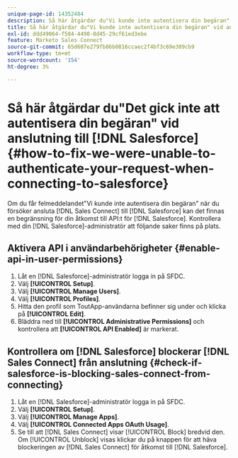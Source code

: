 ```yaml
---
unique-page-id: 14352484
description: Så här åtgärdar du"Vi kunde inte autentisera din begäran" vid anslutning till Salesforce - Marketo Docs - produktdokumentation
title: Så här åtgärdar du"Vi kunde inte autentisera din begäran" vid anslutning till Salesforce
exl-id: ddd49064-f584-4490-8d45-29cf61ed3ebe
feature: Marketo Sales Connect
source-git-commit: 65d607e279fb86b0816ccaec2f4bf3c69e309cb9
workflow-type: tm+mt
source-wordcount: '154'
ht-degree: 3%

---
```


# Så här åtgärdar du&quot;Det gick inte att autentisera din begäran&quot; vid anslutning till [!DNL Salesforce] {#how-to-fix-we-were-unable-to-authenticate-your-request-when-connecting-to-salesforce}

Om du får felmeddelandet&quot;Vi kunde inte autentisera din begäran&quot; när du försöker ansluta [!DNL Sales Connect] till [!DNL Salesforce] kan det finnas en begränsning för din åtkomst till API:t för [!DNL Salesforce]. Kontrollera med din [!DNL Salesforce]-administratör att följande saker finns på plats.

## Aktivera API i användarbehörigheter {#enable-api-in-user-permissions}

1. Låt en [!DNL Salesforce]-administratör logga in på SFDC.
1. Välj **[!UICONTROL Setup]**.
1. Välj **[!UICONTROL Manage Users]**.
1. Välj **[!UICONTROL Profiles]**.
1. Hitta den profil som ToutApp-användarna befinner sig under och klicka på **[!UICONTROL Edit]**.
1. Bläddra ned till **[!UICONTROL Administrative Permissions]** och kontrollera att **[!UICONTROL API Enabled]** är markerat.

## Kontrollera om [!DNL Salesforce] blockerar [!DNL Sales Connect] från anslutning {#check-if-salesforce-is-blocking-sales-connect-from-connecting}

1. Låt en [!DNL Salesforce]-administratör logga in på SFDC.
1. Välj **[!UICONTROL Setup]**.
1. Välj **[!UICONTROL Manage Apps]**.
1. Välj **[!UICONTROL Connected Apps OAuth Usage]**.
1. Se till att [!DNL Sales Connect] visar [!UICONTROL Block] bredvid den. Om [!UICONTROL Unblock] visas klickar du på knappen för att häva blockeringen av [!DNL Sales Connect] för åtkomst till [!DNL Salesforce].
